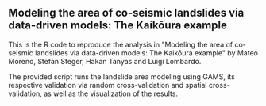 ##  Modeling the area of co-seismic landslides via data-driven models: The Kaikōura example
This is the R code to reproduce the analysis in "Modeling the area of co-seismic landslides via data-driven models: The Kaikōura example" by Mateo Moreno, Stefan Steger, Hakan Tanyas and Luigi Lombardo.

The provided script runs the landslide area modeling using GAMS, its respective validation via random cross-validation and spatial cross-validation, as well as the visualization of the results.
